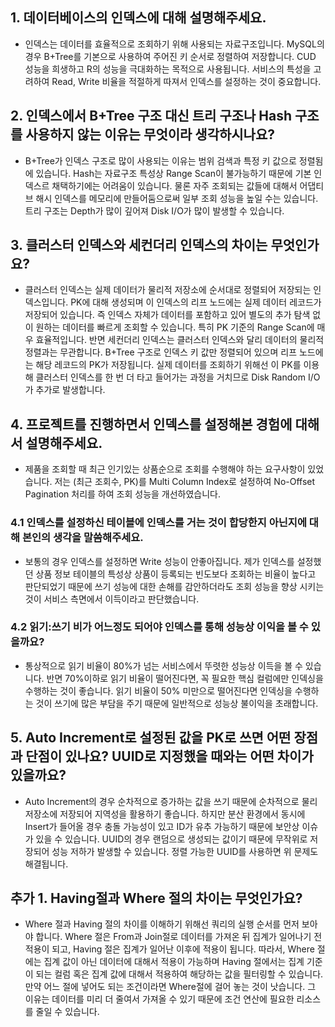 ## 1. 데이터베이스의 인덱스에 대해 설명해주세요.

- 인덱스는 데이터를 효율적으로 조회하기 위해 사용되는 자료구조입니다. MySQL의 경우 B+Tree를 기본으로 사용하여 주어진 키 순서로 정렬하여 저장합니다. CUD 성능을 희생하고 R의 성능을 극대화하는 목적으로 사용됩니다. 서비스의 특성을 고려하여 Read, Write 비율을 적절하게 따져서 인덱스를 설정하는 것이 중요합니다.

## 2. 인덱스에서 B+Tree 구조 대신 트리 구조나 Hash 구조를 사용하지 않는 이유는 무엇이라 생각하시나요?

- B+Tree가 인덱스 구조로 많이 사용되는 이유는 범위 검색과 특정 키 값으로 정렬됨에 있습니다. Hash는 자료구조 특성상 Range Scan이 불가능하기 때문에 기본 인덱스르 채택하기에는 어려움이 있습니다. 물론 자주 조회되는 값들에 대해서 어댑티브 해시 인덱스를 메모리에 만들어둠으로써 일부 조회 성능을 높일 수는 있습니다. 트리 구조는 Depth가 많이 깊어져 Disk I/O가 많이 발생할 수 있습니다.

## 3. 클러스터 인덱스와 세컨더리 인덱스의 차이는 무엇인가요?

- 클러스터 인덱스는 실제 데이터가 물리적 저장소에 순서대로 정렬되어 저장되는 인덱스입니다. PK에 대해 생성되며 이 인덱스의 리프 노드에는 실제 데이터 레코드가 저장되어 있습니다. 즉 인덱스 자체가 데이터를 포함하고 있어 별도의 추가 탐색 없이 원하는 데이터를 빠르게 조회할 수 있습니다. 특히 PK 기준의 Range Scan에 매우 효율적입니다. 반면 세컨더리 인덱스는 클러스터 인덱스와 달리 데이터의 물리적 정렬과는 무관합니다. B+Tree 구조로 인덱스 키 값만 정렬되어 있으며 리프 노드에는 해당 레코드의 PK가 저장됩니다. 실제 데이터를 조회하기 위해선 이 PK를 이용해 클러스터 인덱스를 한 번 더 타고 들어가는 과정을 거치므로 Disk Random I/O가 추가로 발생합니다.

## 4. 프로젝트를 진행하면서 인덱스를 설정해본 경험에 대해서 설명해주세요.

- 제품을 조회할 때 최근 인기있는 상품순으로 조회를 수행해야 하는 요구사항이 있었습니다. 저는 (최근 조회수, PK)를 Multi Column Index로 설정하여 No-Offset Pagination 처리를 하여 조회 성능을 개선하였습니다.

### 4.1 인덱스를 설정하신 테이블에 인덱스를 거는 것이 합당한지 아닌지에 대해 본인의 생각을 말씀해주세요.

- 보통의 경우 인덱스를 설정하면 Write 성능이 안좋아집니다. 제가 인덱스를 설정했던 상품 정보 테이블의 특성상 상품이 등록되는 빈도보다 조회하는 비율이 높다고 판단되었기 때문에 쓰기 성능에 대한 손해를 감안하더라도 조회 성능을 향상 시키는 것이 서비스 측면에서 이득이라고 판단했습니다.

### 4.2 읽기:쓰기 비가 어느정도 되어야 인덱스를 통해 성능상 이익을 볼 수 있을까요?

- 통상적으로 읽기 비율이 80%가 넘는 서비스에서 뚜렷한 성능상 이득을 볼 수 있습니다. 반면 70%이하로 읽기 비율이 떨어진다면, 꼭 필요한 핵심 컬럼에만 인덱싱을 수행하는 것이 좋습니다. 읽기 비율이 50% 미만으로 떨어진다면 인덱싱을 수행하는 것이 쓰기에 많은 부담을 주기 때문에 일반적으로 성능상 불이익을 초래합니다.

## 5. Auto Increment로 설정된 값을 PK로 쓰면 어떤 장점과 단점이 있나요? UUID로 지정했을 때와는 어떤 차이가 있을까요?

- Auto Increment의 경우 순차적으로 증가하는 값을 쓰기 때문에 순차적으로 물리 저장소에 저장되어 지역성을 활용하기 좋습니다. 하지만 분산 환경에서 동시에 Insert가 들어올 경우 충돌 가능성이 있고 ID가 유추 가능하기 때문에 보안상 이슈가 있을 수 있습니다. UUID의 경우 랜덤으로 생성되는 값이기 때문에 무작위로 저장되어 성능 저하가 발생할 수 있습니다. 정렬 가능한 UUID를 사용하면 위 문제도 해결됩니다.

## 추가 1. Having절과 Where 절의 차이는 무엇인가요?

- Where 절과 Having 절의 차이를 이해하기 위해선 쿼리의 실행 순서를 먼저 보아야 합니다. Where 절은 From과 Join절로 데이터를 가져온 뒤 집계가 일어나기 전 적용이 되고, Having 절은 집계가 일어난 이후에 적용이 됩니다. 따라서, Where 절에는 집계 값이 아닌 데이터에 대해서 적용이 가능하며 Having 절에서는 집계 기준이 되는 컬럼 혹은 집계 값에 대해서 적용하여 해당하는 값을 필터링할 수 있습니다. 만약 어느 절에 넣어도 되는 조건이라면 Where절에 걸어 놓는 것이 낫습니다. 그 이유는 데이터를 미리 더 줄여서 가져올 수 있기 때문에 조건 연산에 필요한 리소스를 줄일 수 있습니다.
